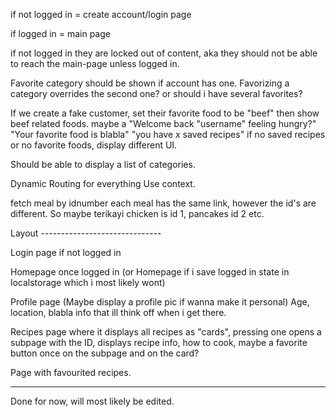 if not logged in = create account/login page

if logged in = main page

if not logged in they are locked out of content, aka they should not be able to reach the main-page unless logged in.

Favorite category should be shown if account has one.
Favorizing a category overrides the second one? or should i have several favorites?

If we create a fake customer, set their favorite food to be "beef" then show beef related foods.
maybe a "Welcome back "username" feeling hungry?"
"Your favorite food is blabla"
"you have x saved recipes"
if no saved recipes or no favorite foods, display different UI.

Should be able to display a list of categories.

Dynamic Routing for everything
Use context.

fetch meal by idnumber
each meal has the same link, however the id's are different.
So maybe terikayi chicken is id 1, pancakes id 2 etc.



Layout ------------------------------

Login page if not logged in

Homepage once logged in (or Homepage if i save logged in state in localstorage which i most likely wont)

Profile page (Maybe display a profile pic if wanna make it personal)
Age, location, blabla info that ill think off when i get there.

Recipes page where it displays all recipes as "cards", pressing one opens a subpage with the ID, displays recipe info, how to cook, maybe a favorite button once on the subpage and on the card?

Page with favourited recipes.

-------------------------------------

Done for now, will most likely be edited.